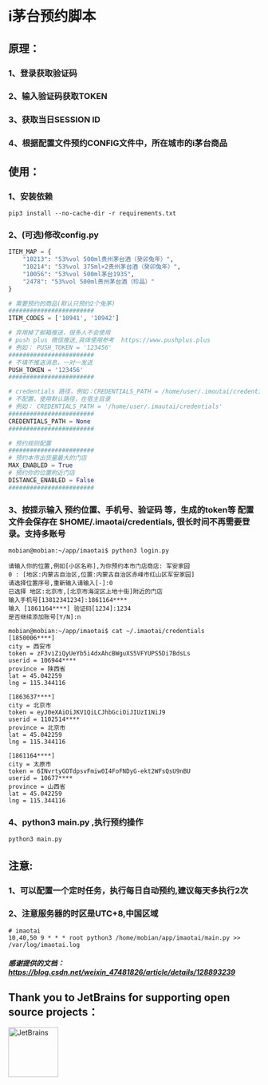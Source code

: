 
# i茅台预约脚本
## 原理：
### 1、登录获取验证码
### 2、输入验证码获取TOKEN
### 3、获取当日SESSION ID
### 4、根据配置文件预约CONFIG文件中，所在城市的i茅台商品

## 使用：

### 1、安装依赖
```shell
pip3 install --no-cache-dir -r requirements.txt
```

### 2、(可选)修改config.py 
```python
ITEM_MAP = {
    "10213": "53%vol 500ml贵州茅台酒（癸卯兔年）",
    "10214": "53%vol 375ml×2贵州茅台酒（癸卯兔年）",
    "10056": "53%vol 500ml茅台1935",
    "2478": "53%vol 500ml贵州茅台酒（珍品）"
}

# 需要预约的商品(默认只预约2个兔茅)
########################
ITEM_CODES = ['10941', '10942']

# 弃用掉了邮箱推送，很多人不会使用
# push plus 微信推送,具体使用参考  https://www.pushplus.plus
# 例如： PUSH_TOKEN = '123456'
########################
# 不填不推送消息，一对一发送
PUSH_TOKEN = '123456'
########################

# credentials 路径，例如：CREDENTIALS_PATH = /home/user/.imoutai/credentials
# 不配置，使用默认路径，在宿主目录
# 例如： CREDENTIALS_PATH = '/home/user/.imautai/credentials'
########################
CREDENTIALS_PATH = None
########################

# 预约规则配置
########################
# 预约本市出货量最大的门店
MAX_ENABLED = True
# 预约你的位置附近门店
DISTANCE_ENABLED = False
########################

```

### 3、按提示输入 预约位置、手机号、验证码 等，生成的token等 配置文件会保存在 $HOME/.imaotai/credentials, 很长时间不再需要登录。支持多账号
```shell
mobian@mobian:~/app/imaotai$ python3 login.py

请输入你的位置,例如[小区名称],为你预约本市门店商店: 军安家园
0 : [地区:内蒙古自治区,位置:内蒙古自治区赤峰市红山区军安家园]
请选择位置序号,重新输入请输入[-]:0
已选择 地区:北京市,[北京市海淀区上地十街]附近的门店
输入手机号[13812341234]:1861164****
输入 [1861164****] 验证码[1234]:1234
是否继续添加账号[Y/N]:n

```
```shell
mobian@mobian:~/app/imaotai$ cat ~/.imaotai/credentials 
[1850006****]
city = 西安市
token = zF3viZiQyUeYb5i4dxAhcBWguXS5VFYUPS5Di7BdsLs
userid = 106944****
province = 陕西省
lat = 45.042259
lng = 115.344116

[1863637****]
city = 北京市
token = eyJ0eXAiOiJKV1QiLCJhbGciOiJIUzI1NiJ9
userid = 1102514****
province = 北京市
lat = 45.042259
lng = 115.344116

[1861164****]
city = 太原市
token = 6INvrtyGOTdpsvFmiw0I4FoFNDyG-ekt2WFsQsU9nBU
userid = 10677****
province = 山西省
lat = 45.042259
lng = 115.344116
```

### 4、python3 main.py ,执行预约操作
```shell
python3 main.py
```

## 注意:
### 1、可以配置一个定时任务，执行每日自动预约,建议每天多执行2次
### 2、注意服务器的时区是UTC+8,中国区域
```shell
# imaotai
10,40,50 9 * * * root python3 /home/mobian/app/imaotai/main.py >> /var/log/imaotai.log
```
##### 感谢提供的文档：https://blog.csdn.net/weixin_47481826/article/details/128893239

## Thank you to JetBrains for supporting open source projects：
<a href="https://jb.gg/OpenSourceSupport">
  <img src="https://user-images.githubusercontent.com/8643542/160519107-199319dc-e1cf-4079-94b7-01b6b8d23aa6.png" align="left" height="100" width="100"  alt="JetBrains">
</a>

